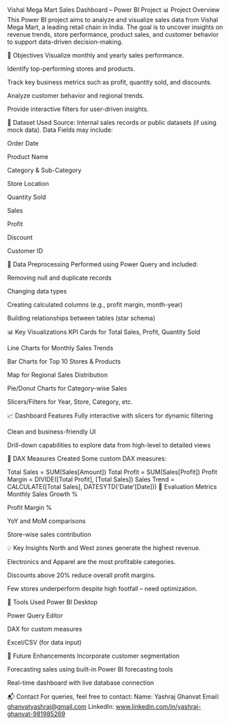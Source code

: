 Vishal Mega Mart Sales Dashboard – Power BI Project
📊 Project Overview
This Power BI project aims to analyze and visualize sales data from Vishal Mega Mart, a leading retail chain in India. The goal is to uncover insights on revenue trends, store performance, product sales, and customer behavior to support data-driven decision-making.

🎯 Objectives
Visualize monthly and yearly sales performance.

Identify top-performing stores and products.

Track key business metrics such as profit, quantity sold, and discounts.

Analyze customer behavior and regional trends.

Provide interactive filters for user-driven insights.

📁 Dataset Used
Source: Internal sales records or public datasets (if using mock data).
Data Fields may include:

Order Date

Product Name

Category & Sub-Category

Store Location

Quantity Sold

Sales

Profit

Discount

Customer ID

🔧 Data Preprocessing
Performed using Power Query and included:

Removing null and duplicate records

Changing data types

Creating calculated columns (e.g., profit margin, month-year)

Building relationships between tables (star schema)

📊 Key Visualizations
KPI Cards for Total Sales, Profit, Quantity Sold

Line Charts for Monthly Sales Trends

Bar Charts for Top 10 Stores & Products

Map for Regional Sales Distribution

Pie/Donut Charts for Category-wise Sales

Slicers/Filters for Year, Store, Category, etc.

📈 Dashboard Features
Fully interactive with slicers for dynamic filtering

Clean and business-friendly UI

Drill-down capabilities to explore data from high-level to detailed views

📐 DAX Measures Created
Some custom DAX measures:

Total Sales = SUM(Sales[Amount])
Total Profit = SUM(Sales[Profit])
Profit Margin = DIVIDE([Total Profit], [Total Sales])
Sales Trend = CALCULATE([Total Sales], DATESYTD('Date'[Date]))
🧪 Evaluation Metrics
Monthly Sales Growth %

Profit Margin %

YoY and MoM comparisons

Store-wise sales contribution

💡 Key Insights
North and West zones generate the highest revenue.

Electronics and Apparel are the most profitable categories.

Discounts above 20% reduce overall profit margins.

Few stores underperform despite high footfall – need optimization.

📌 Tools Used
Power BI Desktop

Power Query Editor

DAX for custom measures

Excel/CSV (for data input)

🚀 Future Enhancements
Incorporate customer segmentation

Forecasting sales using built-in Power BI forecasting tools

Real-time dashboard with live database connection

📬 Contact
For queries, feel free to contact:
Name: Yashraj Ghanvat
Email: ghanvatyashraj@gmail.com
LinkedIn: www.linkedin.com/in/yashraj-ghanvat-981985269
